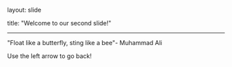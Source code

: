layout: slide

title: "Welcome to our second slide!"

---

"Float like a butterfly, sting like a bee"- Muhammad Ali

Use the left arrow to go back!
